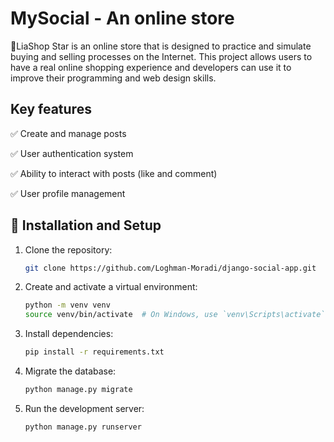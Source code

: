 # MySocial - An online store

 :page_with_curl:LiaShop Star is an online store that is designed to practice and simulate buying and selling processes on the Internet.
 This project allows users to have a real online shopping experience and developers can use it to improve their programming and web design skills.


## Key features
:white_check_mark: Create and manage posts

:white_check_mark: User authentication system

:white_check_mark: Ability to interact with posts (like and comment)

:white_check_mark: User profile management

## :wrench: Installation and Setup

1. Clone the repository:
   ```bash
   git clone https://github.com/Loghman-Moradi/django-social-app.git
   ```

2. Create and activate a virtual environment:
   ```bash
   python -m venv venv
   source venv/bin/activate  # On Windows, use `venv\Scripts\activate`
   ```

3. Install dependencies:
   ```bash
   pip install -r requirements.txt
   ```

4. Migrate the database:
   ```bash
   python manage.py migrate
   ```

5. Run the development server:
   ```bash
   python manage.py runserver
   ```
